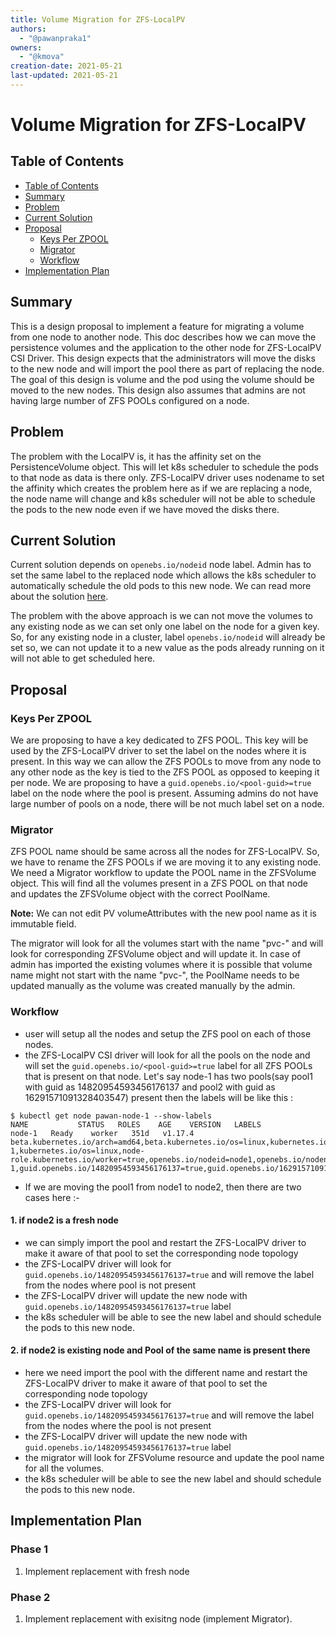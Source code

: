 ```yaml
---
title: Volume Migration for ZFS-LocalPV
authors:
  - "@pawanpraka1"
owners:
  - "@kmova"
creation-date: 2021-05-21
last-updated: 2021-05-21
---
```


# Volume Migration for ZFS-LocalPV

## Table of Contents

* [Table of Contents](#table-of-contents)
* [Summary](#summary)
* [Problem](#problem)
* [Current Solution](#current-solution)
* [Proposal](#proposal)
    * [Keys Per ZPOOL](#keys-per-zpool)
    * [Migrator](#migrator)
    * [Workflow](#workflow)
* [Implementation Plan](#implementation-plan)

## Summary

This is a design proposal to implement a feature for migrating a volume from one node to another node. This doc describes how we can move the persistence volumes and the application to the other node for ZFS-LocalPV CSI Driver. This design expects that the administrators will move the disks to the new node and will import the pool there as part of replacing the node. The goal of this design is volume and the pod using the volume should be moved to the new nodes. This design also assumes that admins are not having large number of ZFS POOLs configured on a node.

## Problem

The problem with the LocalPV is, it has the affinity set on the PersistenceVolume object. This will let k8s scheduler to schedule the pods to that node as data is there only. ZFS-LocalPV driver uses nodename to set the affinity which creates the problem here as if we are replacing a node, the node name will change and k8s scheduler will not be able to schedule the pods to the new node even if we have moved the disks there.

## Current Solution

Current solution depends on `openebs.io/nodeid` node label. Admin has to set the same label to the replaced node which allows the k8s scheduler to automatically schedule the old pods to this new node. We can read more about the solution [here](https://github.com/openebs/zfs-localpv/blob/master/docs/faq.md#8-how-to-migrate-pvs-to-the-new-node-in-case-old-node-is-not-accessible).

The problem with the above approach is we can not move the volumes to any existing node as we can set only one label on the node for a given key. So, for any existing node in a cluster, label `openebs.io/nodeid` will already be set so, we can not update it to a new value as the pods already running on it will not able to get scheduled here.


## Proposal

### Keys Per ZPOOL

We are proposing to have a key dedicated to ZFS POOL. This key will be used by the ZFS-LocalPV driver to set the label on the nodes where it is present. In this way we can allow the ZFS POOLs to move from any node to any other node as the key is tied to the ZFS POOL as opposed to keeping it per node. We are proposing to have a `guid.openebs.io/<pool-guid>=true` label on the node where the pool is present. Assuming admins do not have large number of pools on a node, there will be not much label set on a node.

### Migrator

ZFS POOL name should be same across all the nodes for ZFS-LocalPV. So, we have to rename the ZFS POOLs if we are moving it to any existing node. We need a Migrator workflow to update the POOL name in the ZFSVolume object. This will find all the volumes present in a ZFS POOL on that node and updates the ZFSVolume object with the correct PoolName.

**Note:** We can not edit PV volumeAttributes with the new pool name as it is immutable field.

The migrator will look for all the volumes start with the name "pvc-" and will look for corresponding ZFSVolume object and will update it. In case of admin has imported the existing volumes where it is possible that volume name might not start with the name "pvc-", the PoolName needs to be updated manually as the volume was created manually by the admin.

### Workflow

- user will setup all the nodes and setup the ZFS pool on each of those nodes.
- the ZFS-LocalPV CSI driver will look for all the pools on the node and will set the `guid.openebs.io/<pool-guid>=true` label for all ZFS POOLs that is present on that node. Let's say node-1 has two pools(say pool1 with guid as 14820954593456176137 and pool2 with guid as 16291571091328403547) present then the labels will be like this :
```
$ kubectl get node pawan-node-1 --show-labels
NAME           STATUS   ROLES    AGE    VERSION   LABELS
node-1   Ready    worker   351d   v1.17.4   beta.kubernetes.io/arch=amd64,beta.kubernetes.io/os=linux,kubernetes.io/arch=amd64,kubernetes.io/hostname=node-1,kubernetes.io/os=linux,node-role.kubernetes.io/worker=true,openebs.io/nodeid=node1,openebs.io/nodename=node-1,guid.openebs.io/14820954593456176137=true,guid.openebs.io/16291571091328403547=true
```
- If we are moving the pool1 from node1 to node2, then there are two cases here :-

#### 1. if node2 is a fresh node

- we can simply import the pool and restart the ZFS-LocalPV driver to make it aware of that pool to set the corresponding node topology
- the ZFS-LocalPV driver will look for `guid.openebs.io/14820954593456176137=true` and will remove the label from the nodes where pool is not present
- the ZFS-LocalPV driver will update the new node with `guid.openebs.io/14820954593456176137=true` label
- the k8s scheduler will be able to see the new label and should schedule the pods to this new node.

#### 2. if node2 is existing node and Pool of the same name is present there

- here we need import the pool with the different name and restart the ZFS-LocalPV driver to make it aware of that pool to set the corresponding node topology
- the ZFS-LocalPV driver will look for `guid.openebs.io/14820954593456176137=true` and will remove the label from the nodes where the pool is not present
- the ZFS-LocalPV driver will update the new node with `guid.openebs.io/14820954593456176137=true` label
- the migrator will look for ZFSVolume resource and update the pool name for all the volumes.
- the k8s scheduler will be able to see the new label and should schedule the pods to this new node.

## Implementation Plan

### Phase 1
1. Implement replacement with fresh node

### Phase 2
1. Implement replacement with exisitng node (implement Migrator).
